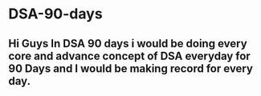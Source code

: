 # DSA-90-days
## Hi Guys In DSA 90 days i would be doing every core and advance concept of DSA everyday for 90 Days and I would be making record for every day.
